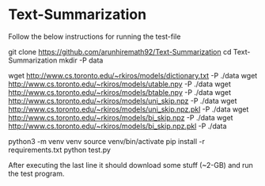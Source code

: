 # Text-Summarization


Follow the below instructions for running the test-file

git clone https://github.com/arunhiremath92/Text-Summarization
cd Text-Summarization
mkdir -P data

wget http://www.cs.toronto.edu/~rkiros/models/dictionary.txt -P ./data
wget http://www.cs.toronto.edu/~rkiros/models/utable.npy -P ./data
wget http://www.cs.toronto.edu/~rkiros/models/btable.npy -P ./data
wget http://www.cs.toronto.edu/~rkiros/models/uni_skip.npz -P ./data
wget http://www.cs.toronto.edu/~rkiros/models/uni_skip.npz.pkl -P ./data
wget http://www.cs.toronto.edu/~rkiros/models/bi_skip.npz -P ./data
wget http://www.cs.toronto.edu/~rkiros/models/bi_skip.npz.pkl -P ./data

python3 -m venv venv
source venv/bin/activate
pip install -r requirements.txt
python test.py


After executing the last line it should download some stuff (~2-GB) and run the test
program.


